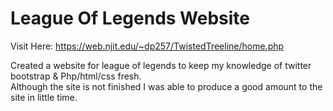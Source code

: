 # League Of Legends Website
Visit Here: https://web.njit.edu/~dp257/TwistedTreeline/home.php

Created a website for league of legends to keep my knowledge of twitter bootstrap & Php/html/css fresh.  
Although the site is not finished I was able to produce a good amount to the site in little time.

